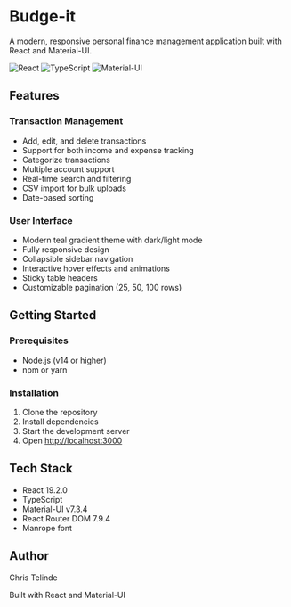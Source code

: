 # Budge-it

A modern, responsive personal finance management application built with React and Material-UI.

![React](https://img.shields.io/badge/React-19.2.0-61DAFB?style=flat&logo=react)
![TypeScript](https://img.shields.io/badge/TypeScript-5.x-3178C6?style=flat&logo=typescript)
![Material-UI](https://img.shields.io/badge/Material--UI-7.3.4-007FFF?style=flat&logo=mui)

## Features

### Transaction Management

- Add, edit, and delete transactions
- Support for both income and expense tracking
- Categorize transactions
- Multiple account support
- Real-time search and filtering
- CSV import for bulk uploads
- Date-based sorting

### User Interface

- Modern teal gradient theme with dark/light mode
- Fully responsive design
- Collapsible sidebar navigation
- Interactive hover effects and animations
- Sticky table headers
- Customizable pagination (25, 50, 100 rows)

## Getting Started

### Prerequisites

- Node.js (v14 or higher)
- npm or yarn

### Installation

1. Clone the repository
2. Install dependencies
3. Start the development server
4. Open <http://localhost:3000>

## Tech Stack

- React 19.2.0
- TypeScript
- Material-UI v7.3.4
- React Router DOM 7.9.4
- Manrope font

## Author

Chris Telinde

Built with React and Material-UI
